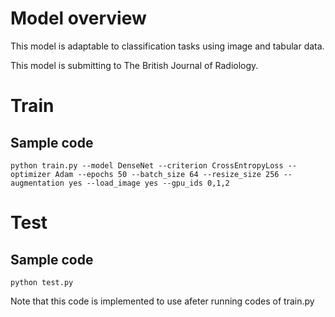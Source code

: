 # Model overview

This model is adaptable to classification tasks using image and tabular data. 

This model is submitting to The British Journal of Radiology.

# Train
## Sample code
```python train.py --model DenseNet --criterion CrossEntropyLoss --optimizer Adam --epochs 50 --batch_size 64 --resize_size 256 --augmentation yes --load_image yes --gpu_ids 0,1,2```

# Test
## Sample code
```python test.py```

Note that this code is implemented to use afeter running codes of train.py
